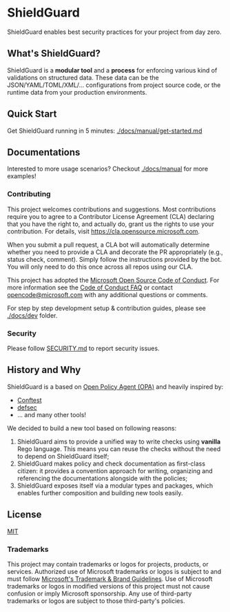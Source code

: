 # ShieldGuard

ShieldGuard enables best security practices for your project from day zero.

## What's ShieldGuard?

ShieldGuard is a **modular tool** and a **process** for enforcing various kind of validations on structured data. These data can be
the JSON/YAML/TOML/XML/... configurations from project source code, or the runtime data from your production environments.

## Quick Start

Get ShieldGuard running in 5 minutes: [./docs/manual/get-started.md](/docs/manual/get-started.md)

## Documentations

Interested to more usage scenarios? Checkout [./docs/manual](/docs/manual/) for more examples!

### Contributing

This project welcomes contributions and suggestions.  Most contributions require you to agree to a
Contributor License Agreement (CLA) declaring that you have the right to, and actually do, grant us
the rights to use your contribution. For details, visit https://cla.opensource.microsoft.com.

When you submit a pull request, a CLA bot will automatically determine whether you need to provide
a CLA and decorate the PR appropriately (e.g., status check, comment). Simply follow the instructions
provided by the bot. You will only need to do this once across all repos using our CLA.

This project has adopted the [Microsoft Open Source Code of Conduct](https://opensource.microsoft.com/codeofconduct/).
For more information see the [Code of Conduct FAQ](https://opensource.microsoft.com/codeofconduct/faq/) or
contact [opencode@microsoft.com](mailto:opencode@microsoft.com) with any additional questions or comments.

For step by step development setup & contribution guides, please see [./docs/dev](/docs/dev/) folder.

### Security

Please follow [SECURITY.md](/SECURITY.md) to report security issues.

## History and Why

ShieldGuard is a based on [Open Policy Agent (OPA)][opa] and heavily inspired by:

- [Conftest][conftest]
- [defsec][]
- ... and many other tools!

We decided to build a new tool based on following reasons:

1. ShieldGuard aims to provide a unified way to write checks using **vanilla** Rego language. This means you can reuse the checks
   without the need to depend on ShieldGuard itself;
2. ShieldGuard makes policy and check documentation as first-class citizen: it provides a convention approach for writing, organizing
   and referencing the documentations alongside with the policies;
3. ShieldGuard exposes itself via a modular types and packages, which enables further composition and building new tools easily.

[opa]: https://github.com/open-policy-agent/opa
[conftest]: https://www.conftest.dev/
[defsec]: https://github.com/aquasecurity/defsec

## License

[MIT](/LICENSE)

### Trademarks

This project may contain trademarks or logos for projects, products, or services. Authorized use of Microsoft 
trademarks or logos is subject to and must follow 
[Microsoft's Trademark & Brand Guidelines](https://www.microsoft.com/en-us/legal/intellectualproperty/trademarks/usage/general).
Use of Microsoft trademarks or logos in modified versions of this project must not cause confusion or imply Microsoft sponsorship.
Any use of third-party trademarks or logos are subject to those third-party's policies.
